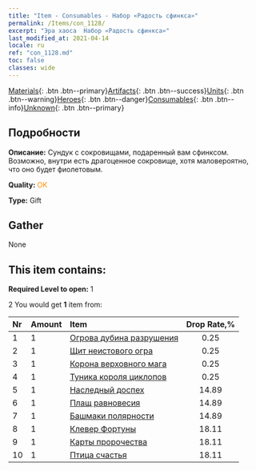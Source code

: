```yaml
---
title: "Item - Consumables - Набор «Радость сфинкса»"
permalink: /Items/con_1128/
excerpt: "Эра хаоса  Набор «Радость сфинкса»"
last_modified_at: 2021-04-14
locale: ru
ref: "con_1128.md"
toc: false
classes: wide
---
```

 [Materials](/ru/Items/){: .btn .btn--primary}[Artifacts](/ru/Items/Artifacts/){: .btn .btn--success}[Units](/ru/Items/Units/){: .btn .btn--warning}[Heroes](/ru/Items/Heroes/){: .btn .btn--danger}[Consumables](/ru/Items/Consumables/){: .btn .btn--info}[Unknown](/ru/Items/Unknown/){: .btn .btn--primary}

## Подробности
 **Описание:** Сундук с сокровищами, подаренный вам сфинксом. Возможно, внутри есть драгоценное сокровище, хотя маловероятно, что оно будет фиолетовым.

 **Quality:** <span style="color: #FF8C00">OK</span>

 **Type:** Gift

## Gather

  None

## This item contains:

 **Required Level to open:** 1

 2 You would get **1** item  from:

  | Nr | Amount |     Item    | Drop Rate,% |
  |:---|:-------|:------------|:---------:|
  | 1 | 1 | [Огрова дубина разрушения](/ru/Items/art_125/) | 0.25 | 
  | 2 | 1 | [Щит неистового огра](/ru/Items/art_126/) | 0.25 | 
  | 3 | 1 | [Корона верховного мага](/ru/Items/art_127/) | 0.25 | 
  | 4 | 1 | [Туника короля циклопов](/ru/Items/art_128/) | 0.25 | 
  | 5 | 1 | [Наследный доспех](/ru/Items/art_118/) | 14.89 | 
  | 6 | 1 | [Плащ равновесия](/ru/Items/art_119/) | 14.89 | 
  | 7 | 1 | [Башмаки полярности](/ru/Items/art_120/) | 14.89 | 
  | 8 | 1 | [Клевер Фортуны](/ru/Items/art_109/) | 18.11 | 
  | 9 | 1 | [Карты пророчества](/ru/Items/art_110/) | 18.11 | 
  | 10 | 1 | [Птица счастья](/ru/Items/art_111/) | 18.11 | 
